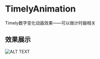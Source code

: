 # TimelyAnimation
Timely数字变化动画效果——可以做计时器相关

## 效果展示
![ALT TEXT](https://raw.githubusercontent.com/jiahuanyu/TimelyAnimation/master/sample.gif)
